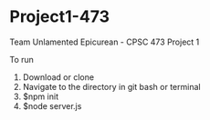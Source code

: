 # Project1-473
Team Unlamented Epicurean - CPSC 473 Project 1

To run

1. Download or clone
2. Navigate to the directory in git bash or terminal
3. $npm init
4. $node server.js
